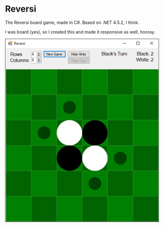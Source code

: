 # Reversi
The Reversi board game, made in C#. Based on .NET 4.5.2, I think.

I was board (yes), so I created this and made it responsive as well, hooray.

![Reversi screenshot](./Screenshot.png?raw=true "Reversi screenshot")